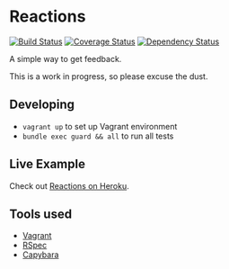 # Reactions
[![Build Status](https://travis-ci.org/GimliLongBow/Reactions.svg?branch=master)](https://travis-ci.org/GimliLongBow/Reactions) [![Coverage Status](https://img.shields.io/coveralls/GimliLongBow/Reactions.svg)](https://coveralls.io/r/GimliLongBow/Reactions) [![Dependency Status](https://gemnasium.com/GimliLongBow/Reactions.svg)](https://gemnasium.com/GimliLongBow/Reactions)

A simple way to get feedback.

This is a work in progress, so please excuse the dust. 

## Developing

* `vagrant up` to set up Vagrant environment
* `bundle exec guard && all` to run all tests

## Live Example

Check out [Reactions on Heroku](https://reactions-app.herokuapp.com/).

## Tools used

* [Vagrant](https://www.vagrantup.com/)
* [RSpec](http://rspec.info/)
* [Capybara](https://github.com/jnicklas/capybara)